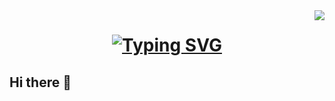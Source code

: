 <img align="right" src="https://visitor-badge.laobi.icu/badge?page_id=RMOoNFID.RMOoNFID"/>

<h1 align="center">
   <a href="https://git.io/typing-svg">
     <img src="https://readme-typing-svg.herokuapp.com?font=Rubik&duration=4000&pause=1000&center=true&vCenter=true&repeat=false&width=500&lines=Welcome+here" alt="Typing SVG" /></a> 
</h1>

<h2 align="center">
  
## Hi there 👋

<!--
**RMOoNFID/RMOoNFID** is a ✨ _special_ ✨ repository because its `README.md` (this file) appears on your GitHub profile.

Here are some ideas to get you started:

- 🔭 I’m currently working on ...
- 🌱 I’m currently learning ...
- 👯 I’m looking to collaborate on ...
- 🤔 I’m looking for help with ...
- 💬 Ask me about ...
- 📫 How to reach me: ...
- 😄 Pronouns: ...
- ⚡ Fun fact: ...
-->
